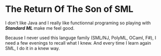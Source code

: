 # The Return Of The Son of SML

I don't like Java and I really like functionnal programing so playing with ***Standard ML*** make me feel good.

Because I never used this languge family (SML/NJ, PolyML, OCaml, F#), I need
a few evenings to recall what I knew. And every time I learn again SML, I do it
in a knew way.
